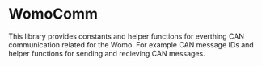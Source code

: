# WomoComm
This library provides constants and helper functions for everthing CAN communication related for the Womo. For example CAN message IDs and helper functions for sending and recieving CAN messages.
